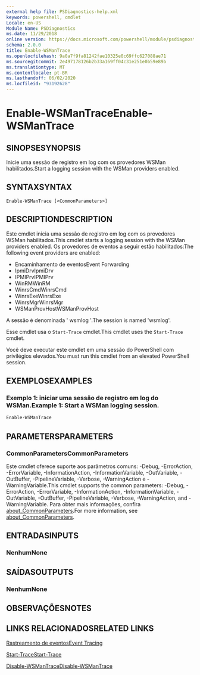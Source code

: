 ```yaml
---
external help file: PSDiagnostics-help.xml
keywords: powershell, cmdlet
Locale: en-US
Module Name: PSDiagnostics
ms.date: 11/29/2018
online version: https://docs.microsoft.com/powershell/module/psdiagnostics/enable-wsmantrace?view=powershell-7.1&WT.mc_id=ps-gethelp
schema: 2.0.0
title: Enable-WSManTrace
ms.openlocfilehash: 9a0a7f9fa81242fae10325e0c69ffc627088ae71
ms.sourcegitcommit: 2e497178126b2b33a169ff04c31e251e0b59e89b
ms.translationtype: MT
ms.contentlocale: pt-BR
ms.lasthandoff: 06/02/2020
ms.locfileid: "93192628"
---
```

# <span data-ttu-id="eb7d7-103">Enable-WSManTrace</span><span class="sxs-lookup"><span data-stu-id="eb7d7-103">Enable-WSManTrace</span></span>

## <span data-ttu-id="eb7d7-104">SINOPSE</span><span class="sxs-lookup"><span data-stu-id="eb7d7-104">SYNOPSIS</span></span>
<span data-ttu-id="eb7d7-105">Inicie uma sessão de registro em log com os provedores WSMan habilitados.</span><span class="sxs-lookup"><span data-stu-id="eb7d7-105">Start a logging session with the WSMan providers enabled.</span></span>

## <span data-ttu-id="eb7d7-106">SYNTAX</span><span class="sxs-lookup"><span data-stu-id="eb7d7-106">SYNTAX</span></span>

```
Enable-WSManTrace [<CommonParameters>]
```

## <span data-ttu-id="eb7d7-107">DESCRIPTION</span><span class="sxs-lookup"><span data-stu-id="eb7d7-107">DESCRIPTION</span></span>
<span data-ttu-id="eb7d7-108">Este cmdlet inicia uma sessão de registro em log com os provedores WSMan habilitados.</span><span class="sxs-lookup"><span data-stu-id="eb7d7-108">This cmdlet starts a logging session with the WSMan providers enabled.</span></span> <span data-ttu-id="eb7d7-109">Os provedores de eventos a seguir estão habilitados:</span><span class="sxs-lookup"><span data-stu-id="eb7d7-109">The following event providers are enabled:</span></span>

- <span data-ttu-id="eb7d7-110">Encaminhamento de eventos</span><span class="sxs-lookup"><span data-stu-id="eb7d7-110">Event Forwarding</span></span>
- <span data-ttu-id="eb7d7-111">IpmiDrv</span><span class="sxs-lookup"><span data-stu-id="eb7d7-111">IpmiDrv</span></span>
- <span data-ttu-id="eb7d7-112">IPMIPrv</span><span class="sxs-lookup"><span data-stu-id="eb7d7-112">IPMIPrv</span></span>
- <span data-ttu-id="eb7d7-113">WinRM</span><span class="sxs-lookup"><span data-stu-id="eb7d7-113">WinRM</span></span>
- <span data-ttu-id="eb7d7-114">WinrsCmd</span><span class="sxs-lookup"><span data-stu-id="eb7d7-114">WinrsCmd</span></span>
- <span data-ttu-id="eb7d7-115">WinrsExe</span><span class="sxs-lookup"><span data-stu-id="eb7d7-115">WinrsExe</span></span>
- <span data-ttu-id="eb7d7-116">WinrsMgr</span><span class="sxs-lookup"><span data-stu-id="eb7d7-116">WinrsMgr</span></span>
- <span data-ttu-id="eb7d7-117">WSManProvHost</span><span class="sxs-lookup"><span data-stu-id="eb7d7-117">WSManProvHost</span></span>

<span data-ttu-id="eb7d7-118">A sessão é denominada ' wsmlog '.</span><span class="sxs-lookup"><span data-stu-id="eb7d7-118">The session is named 'wsmlog'.</span></span>

<span data-ttu-id="eb7d7-119">Esse cmdlet usa o `Start-Trace` cmdlet.</span><span class="sxs-lookup"><span data-stu-id="eb7d7-119">This cmdlet uses the `Start-Trace` cmdlet.</span></span>

<span data-ttu-id="eb7d7-120">Você deve executar este cmdlet em uma sessão do PowerShell com privilégios elevados.</span><span class="sxs-lookup"><span data-stu-id="eb7d7-120">You must run this cmdlet from an elevated PowerShell session.</span></span>

## <span data-ttu-id="eb7d7-121">EXEMPLOS</span><span class="sxs-lookup"><span data-stu-id="eb7d7-121">EXAMPLES</span></span>

### <span data-ttu-id="eb7d7-122">Exemplo 1: iniciar uma sessão de registro em log do WSMan.</span><span class="sxs-lookup"><span data-stu-id="eb7d7-122">Example 1: Start a WSMan logging session.</span></span>

```powershell
Enable-WSManTrace
```

## <span data-ttu-id="eb7d7-123">PARAMETERS</span><span class="sxs-lookup"><span data-stu-id="eb7d7-123">PARAMETERS</span></span>

### <span data-ttu-id="eb7d7-124">CommonParameters</span><span class="sxs-lookup"><span data-stu-id="eb7d7-124">CommonParameters</span></span>

<span data-ttu-id="eb7d7-125">Este cmdlet oferece suporte aos parâmetros comuns: -Debug, -ErrorAction, -ErrorVariable, -InformationAction, -InformationVariable, -OutVariable, -OutBuffer, -PipelineVariable, -Verbose, -WarningAction e -WarningVariable.</span><span class="sxs-lookup"><span data-stu-id="eb7d7-125">This cmdlet supports the common parameters: -Debug, -ErrorAction, -ErrorVariable, -InformationAction, -InformationVariable, -OutVariable, -OutBuffer, -PipelineVariable, -Verbose, -WarningAction, and -WarningVariable.</span></span> <span data-ttu-id="eb7d7-126">Para obter mais informações, confira [about_CommonParameters](https://go.microsoft.com/fwlink/?LinkID=113216).</span><span class="sxs-lookup"><span data-stu-id="eb7d7-126">For more information, see [about_CommonParameters](https://go.microsoft.com/fwlink/?LinkID=113216).</span></span>

## <span data-ttu-id="eb7d7-127">ENTRADAS</span><span class="sxs-lookup"><span data-stu-id="eb7d7-127">INPUTS</span></span>

### <span data-ttu-id="eb7d7-128">Nenhum</span><span class="sxs-lookup"><span data-stu-id="eb7d7-128">None</span></span>

## <span data-ttu-id="eb7d7-129">SAÍDAS</span><span class="sxs-lookup"><span data-stu-id="eb7d7-129">OUTPUTS</span></span>

### <span data-ttu-id="eb7d7-130">Nenhum</span><span class="sxs-lookup"><span data-stu-id="eb7d7-130">None</span></span>

## <span data-ttu-id="eb7d7-131">OBSERVAÇÕES</span><span class="sxs-lookup"><span data-stu-id="eb7d7-131">NOTES</span></span>

## <span data-ttu-id="eb7d7-132">LINKS RELACIONADOS</span><span class="sxs-lookup"><span data-stu-id="eb7d7-132">RELATED LINKS</span></span>

[<span data-ttu-id="eb7d7-133">Rastreamento de eventos</span><span class="sxs-lookup"><span data-stu-id="eb7d7-133">Event Tracing</span></span>](/windows/desktop/ETW/event-tracing-portal)

[<span data-ttu-id="eb7d7-134">Start-Trace</span><span class="sxs-lookup"><span data-stu-id="eb7d7-134">Start-Trace</span></span>](start-trace.md)

[<span data-ttu-id="eb7d7-135">Disable-WSManTrace</span><span class="sxs-lookup"><span data-stu-id="eb7d7-135">Disable-WSManTrace</span></span>](Disable-WSManTrace.md)


